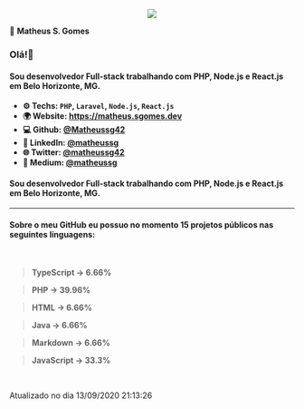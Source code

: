 <p align='center'><a target='_blank' href='https://matheus.sgomes.dev'><img src='https://matheus.sgomes.dev/img/logo_azul.png'></a></p>

👤 **Matheus S. Gomes** 

### Olá!👋

#### Sou desenvolvedor Full-stack trabalhando com PHP, Node.js e React.js em Belo Horizonte, MG.

- **⚙️ Techs: `PHP`, `Laravel`, `Node.js`, `React.js`**
- **🌍 Website: https://matheus.sgomes.dev**
- **💻 Github: [@Matheussg42](https://github.com/Matheussg42)**
- **📝 LinkedIn: [@matheussg](https://linkedin.com/in/matheussg)**
- **🌐 Twitter: [@matheussg42](https://twitter.com/matheussg42)**
- **📝 Medium: [@matheussg](https://medium.com/@matheussg)**

#### Sou desenvolvedor Full-stack trabalhando com PHP, Node.js e React.js em Belo Horizonte, MG.

<hr>

#### Sobre o meu GitHub eu possuo no momento 15 projetos públicos nas seguintes linguagens:
   
<br>

> **TypeScript -> 6.66%**

> **PHP -> 39.96%**

> **HTML -> 6.66%**

> **Java -> 6.66%**

> **Markdown -> 6.66%**

> **JavaScript -> 33.3%**



<br>

Atualizado no dia 13/09/2020 21:13:26
